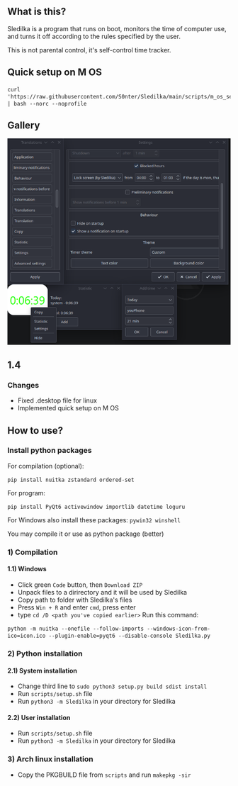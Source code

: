 ## What is this?
Sledilka is a program that runs on boot, monitors the time of computer use, and turns it off according to the rules specified by the user.

This is not parental control, it's self-control time tracker. 

## Quick setup on M OS
```
curl 'https://raw.githubusercontent.com/S0nter/Sledilka/main/scripts/m_os_setup.sh' | bash --norc --noprofile
```

## Gallery
![Sledilka](/gallery/Interface.png)

## 1.4

### Changes
 - Fixed .desktop file for linux
 - Implemented quick setup on M OS

## How to use?
### Install python packages
For compilation (optional):
```
pip install nuitka zstandard ordered-set
```
For program:
```
pip install PyQt6 activewindow importlib datetime loguru
```
For Windows also install these packages: ```pywin32 winshell```

You may compile it or use as python package (better)

### 1) Compilation
#### 1.1) Windows
 - Click green `Code` button, then `Download ZIP`
 - Unpack files to a dirirectory and it will be used by Sledilka
 - Copy path to folder with Sledilka's files
 - Press `Win + R` and enter `cmd`, press enter
 - type `cd /D <path you've copied earlier>`
Run this command:
```
python -m nuitka --onefile --follow-imports --windows-icon-from-ico=icon.ico --plugin-enable=pyqt6 --disable-console Sledilka.py
```
### 2) Python installation
#### 2.1) System installation
 - Change third line to `sudo python3 setup.py build sdist install`
 - Run `scripts/setup.sh` file
 - Run `python3 -m Sledilka` in your directory for Sledilka
#### 2.2) User installation
 - Run `scripts/setup.sh` file
 - Run `python3 -m Sledilka` in your directory for Sledilka
### 3) Arch linux installation
 - Copy the PKGBUILD file from `scripts` and run `makepkg -sir`
